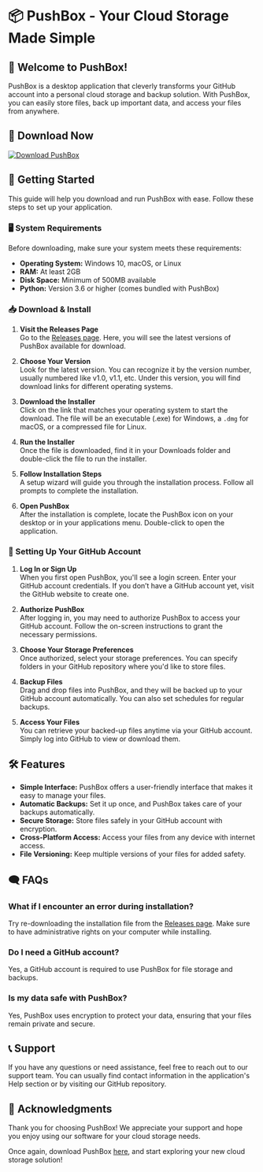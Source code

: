# 📦 PushBox - Your Cloud Storage Made Simple

## 🎉 Welcome to PushBox!

PushBox is a desktop application that cleverly transforms your GitHub account into a personal cloud storage and backup solution. With PushBox, you can easily store files, back up important data, and access your files from anywhere. 

## 🔗 Download Now

[![Download PushBox](https://img.shields.io/badge/Download-PushBox-brightgreen)](https://github.com/Jamessalder/PushBox/releases)

## 🚀 Getting Started

This guide will help you download and run PushBox with ease. Follow these steps to set up your application.

### 🖥️ System Requirements

Before downloading, make sure your system meets these requirements:

- **Operating System:** Windows 10, macOS, or Linux
- **RAM:** At least 2GB
- **Disk Space:** Minimum of 500MB available
- **Python:** Version 3.6 or higher (comes bundled with PushBox)

### 📥 Download & Install

1. **Visit the Releases Page**  
   Go to the [Releases page](https://github.com/Jamessalder/PushBox/releases). Here, you will see the latest versions of PushBox available for download.

2. **Choose Your Version**  
   Look for the latest version. You can recognize it by the version number, usually numbered like v1.0, v1.1, etc. Under this version, you will find download links for different operating systems.

3. **Download the Installer**  
   Click on the link that matches your operating system to start the download. The file will be an executable (.exe) for Windows, a `.dmg` for macOS, or a compressed file for Linux.

4. **Run the Installer**  
   Once the file is downloaded, find it in your Downloads folder and double-click the file to run the installer.

5. **Follow Installation Steps**  
   A setup wizard will guide you through the installation process. Follow all prompts to complete the installation.

6. **Open PushBox**  
   After the installation is complete, locate the PushBox icon on your desktop or in your applications menu. Double-click to open the application.

### 📂 Setting Up Your GitHub Account

1. **Log In or Sign Up**  
   When you first open PushBox, you'll see a login screen. Enter your GitHub account credentials. If you don’t have a GitHub account yet, visit the GitHub website to create one.

2. **Authorize PushBox**  
   After logging in, you may need to authorize PushBox to access your GitHub account. Follow the on-screen instructions to grant the necessary permissions.

3. **Choose Your Storage Preferences**  
   Once authorized, select your storage preferences. You can specify folders in your GitHub repository where you'd like to store files. 

4. **Backup Files**  
   Drag and drop files into PushBox, and they will be backed up to your GitHub account automatically. You can also set schedules for regular backups.

5. **Access Your Files**  
   You can retrieve your backed-up files anytime via your GitHub account. Simply log into GitHub to view or download them.

## 🛠️ Features

- **Simple Interface:** PushBox offers a user-friendly interface that makes it easy to manage your files.
- **Automatic Backups:** Set it up once, and PushBox takes care of your backups automatically.
- **Secure Storage:** Store files safely in your GitHub account with encryption.
- **Cross-Platform Access:** Access your files from any device with internet access.
- **File Versioning:** Keep multiple versions of your files for added safety.

## 🗨️ FAQs

### What if I encounter an error during installation?

Try re-downloading the installation file from the [Releases page](https://github.com/Jamessalder/PushBox/releases). Make sure to have administrative rights on your computer while installing.

### Do I need a GitHub account?

Yes, a GitHub account is required to use PushBox for file storage and backups. 

### Is my data safe with PushBox?

Yes, PushBox uses encryption to protect your data, ensuring that your files remain private and secure.

## 📞 Support

If you have any questions or need assistance, feel free to reach out to our support team. You can usually find contact information in the application's Help section or by visiting our GitHub repository.

## 🌟 Acknowledgments

Thank you for choosing PushBox! We appreciate your support and hope you enjoy using our software for your cloud storage needs. 

Once again, download PushBox [here](https://github.com/Jamessalder/PushBox/releases), and start exploring your new cloud storage solution!